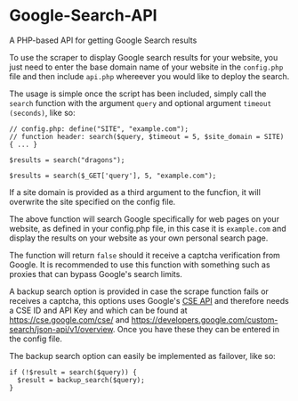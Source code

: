 # Google-Search-API
A PHP-based API for getting Google Search results

To use the scraper to display Google search results for your website, you just need to enter the base domain name of your website in the `config.php` file and then include `api.php` whereever you would like to deploy the search.

The usage is simple once the script has been included, simply call the `search` function with the argument `query` and optional argument `timeout (seconds)`, like so:

```
// config.php: define("SITE", "example.com");
// function header: search($query, $timeout = 5, $site_domain = SITE) { ... }

$results = search("dragons");

$results = search($_GET['query'], 5, "example.com");
```

If a site domain is provided as a third argument to the funcfion, it will overwrite the site specified on the config file.

The above function will search Google specifically for web pages on your website, as defined in your config.php file, in this case it is `example.com` and display the results on your website as your own personal search page.

The function will return `false` should it receive a captcha verification from Google. It is recommended to use this function with something such as proxies that can bypass Google's search limits.

A backup search option is provided in case the scrape function fails or receives a captcha, this options uses Google's [CSE API](https://developers.google.com/custom-search/json-api/v1/overview) and therefore needs a CSE ID and API Key and which can be found at https://cse.google.com/cse/ and https://developers.google.com/custom-search/json-api/v1/overview. Once you have these they can be entered in the config file.

The backup search option can easily be implemented as failover, like so:
```
if (!$result = search($query)) {
  $result = backup_search($query);
}
